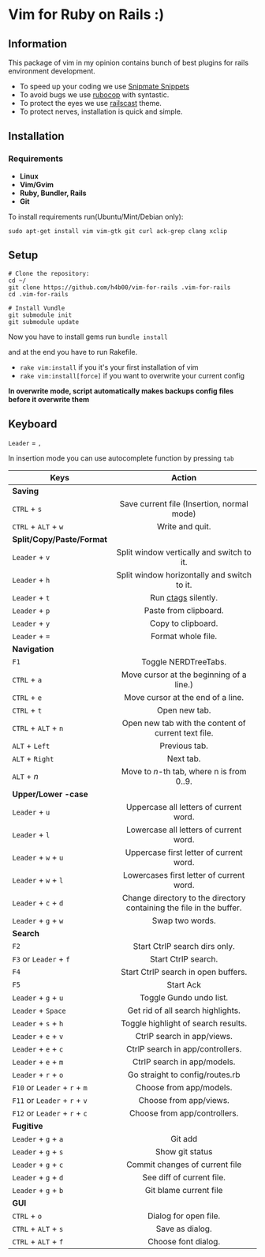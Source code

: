 # Vim for Ruby on Rails :) 

## Information

This package of vim  in my opinion contains bunch of best plugins for rails environment development.
* To speed up your coding we use [Snipmate Snippets](https://github.com/honza/snipmate-snippets/blob/master/snippets/ruby.snippets)
* To avoid bugs we use [rubocop](https://github.com/ngmy/vim-rubocop) with syntastic.
* To protect the eyes we use [railscast](https://github.com/ryanb/dotfiles/blob/master/vim/colors/railscasts.vim) theme.
* To protect nerves, installation is quick and simple.

## Installation

### Requirements

* **Linux**
* **Vim/Gvim**
* **Ruby, Bundler, Rails**
* **Git**

To install requirements run(Ubuntu/Mint/Debian only):
```
sudo apt-get install vim vim-gtk git curl ack-grep clang xclip
```
## Setup

```
# Clone the repository:
cd ~/
git clone https://github.com/h4b00/vim-for-rails .vim-for-rails
cd .vim-for-rails

# Install Vundle
git submodule init
git submodule update
```
Now you have to install gems run `bundle install`

and at the end you have to run Rakefile.

* `rake vim:install` if you it's your first installation of vim 
* `rake vim:install[force]` if you want to overwrite your current config

**In overwrite mode, script automatically makes backups config files before it overwrite them**

## Keyboard

`Leader` = `,`

In insertion mode you can use autocomplete function by pressing `tab`

| Keys          | Action        |
| ------------- |:-------------:|
| **Saving** | |
| `CTRL` + `s`| Save current file (Insertion, normal mode)|
| `CTRL` + `ALT` + `w` | Write and quit. |
| **Split/Copy/Paste/Format** | |
| `Leader` + `v`| Split window vertically and switch to it.|
| `Leader` + `h`| Split window horizontally and switch to it.|
| `Leader` + `t`| Run [ctags](http://en.wikipedia.org/wiki/Ctags) silently. |
| `Leader` + `p`| Paste from clipboard.|
| `Leader` + `y`| Copy to clipboard. |
| `Leader` + `=`| Format whole file. |
| **Navigation** | |
| `F1` | Toggle NERDTreeTabs. |
| `CTRL` + `a`| Move cursor at the beginning of a line.)|
| `CTRL` + `e`| Move cursor at the end of a line.|
| `CTRL` + `t` | Open new tab. |
| `CTRL` + `ALT` + `n`| Open new tab with the content of current text file. |
| `ALT` + `Left`| Previous tab. |
| `ALT` + `Right` | Next tab. |
| `ALT` + *n* | Move to *n*-th tab, where n is from 0..9. |
| **Upper/Lower -case** | |
| `Leader` + `u` | Uppercase all letters of current word. |
| `Leader` + `l` | Lowercase all letters of current word. |
| `Leader` + `w` + `u`| Uppercase first letter of current word.|
| `Leader` + `w` + `l`| Lowercases first letter of current word.|
| `Leader` + `c` + `d`| Change directory to the directory containing the file in the buffer.|
| `Leader` + `g` + `w`| Swap two words. |
| **Search** | |
| `F2` | Start CtrlP search dirs only. |
| `F3` or `Leader` + `f` | Start CtrlP search.|
| `F4` | Start CtrlP search in open buffers. |
| `F5` | Start Ack|
| `Leader` + `g` + `u` | Toggle Gundo undo list. 
| `Leader` + `Space`| Get rid of all search highlights. |
| `Leader` + `s` + `h`| Toggle highlight of search results. |
| `Leader` + `e` + `v` | CtrlP search in app/views. |
| `Leader` + `e` + `c` | CtrlP search in app/controllers.|
| `Leader` + `e` + `m` | CtrlP search in app/models. |
| `Leader` + `r` + `o` | Go straight to config/routes.rb |
| `F10` or `Leader` + `r` + `m` | Choose from app/models. |
| `F11` or `Leader` + `r` + `v` | Choose from app/views. |
| `F12` or `Leader` + `r` + `c` | Choose from app/controllers. |
| **Fugitive**| |
| `Leader` + `g` + `a` | Git add  |
| `Leader` + `g` + `s` | Show git status|
| `Leader` + `g` + `c` | Commit changes of current file|
| `Leader` + `g` + `d` | See diff of current file.|
| `Leader` + `g` + `b` | Git blame current file |
|**GUI**||
| `CTRL` + `o` | Dialog for open file. |
| `CTRL` + `ALT` + `s` | Save as dialog. |
| `CTRL` + `ALT` + `f` | Choose font dialog. |
